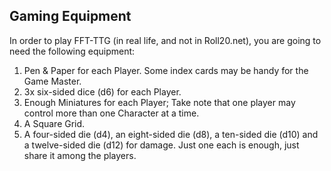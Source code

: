 Gaming Equipment
---
In order to play FFT-TTG (in real life, and not in Roll20.net), you are going to need the following equipment:

1. Pen & Paper for each Player. Some index cards may be handy for the Game Master.
2. 3x six-sided dice (d6) for each Player.
3. Enough Miniatures for each Player; Take note that one player may control more than one Character at a time.
4. A Square Grid.
5. A four-sided die (d4), an eight-sided die (d8), a ten-sided die (d10) and a twelve-sided die (d12) for damage. Just one each is enough, just share it among the players.
